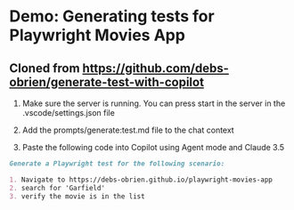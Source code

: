 # Demo: Generating tests for Playwright Movies App

## Cloned from https://github.com/debs-obrien/generate-test-with-copilot

1. Make sure the server is running. You can press start in the server in the .vscode/settings.json file

2. Add the prompts/generate:test.md file to the chat context

3. Paste the following code into Copilot using Agent mode and Claude 3.5

```md
Generate a Playwright test for the following scenario:

1. Navigate to https://debs-obrien.github.io/playwright-movies-app
2. search for 'Garfield'
3. verify the movie is in the list
```
